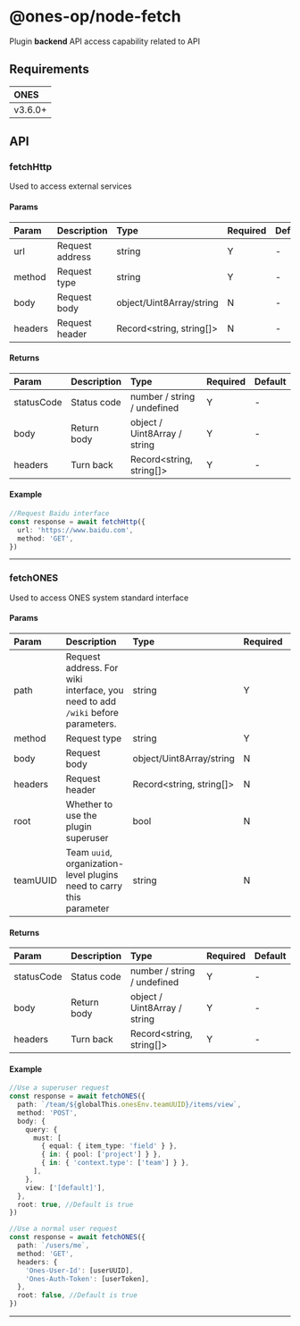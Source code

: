 # @ones-op/node-fetch

Plugin **backend** API access capability related to API

## Requirements

| **ONES** |
| :------- |
| v3.6.0+  |

## API

### fetchHttp

Used to access external services

#### Params

| **Param** | Description     | **Type**                 | **Required** | **Default** |
| :-------- | :-------------- | :----------------------- | :----------- | :---------- |
| url       | Request address | string                   | Y            | -           |
| method    | Request type    | string                   | Y            | -           |
| body      | Request body    | object/Uint8Array/string | N            | -           |
| headers   | Request header  | Record<string, string[]> | N            | -           |

#### Returns

| **Param**  | Description | **Type**                     | **Required** | **Default** |
| :--------- | :---------- | :--------------------------- | :----------- | :---------- |
| statusCode | Status code | number / string / undefined  | Y            | -           |
| body       | Return body | object / Uint8Array / string | Y            | -           |
| headers    | Turn back   | Record<string, string[]>     | Y            | -           |

#### Example

```typescript
//Request Baidu interface
const response = await fetchHttp({
  url: 'https://www.baidu.com',
  method: 'GET',
})
```

---

### fetchONES

Used to access ONES system standard interface

#### Params

| **Param** | Description                                                                     | **Type**                 | **Required** | **Default** |
| :-------- | :------------------------------------------------------------------------------ | :----------------------- | :----------- | :---------- |
| path      | Request address. For wiki interface, you need to add `/wiki` before parameters. | string                   | Y            | -           |
| method    | Request type                                                                    | string                   | Y            | -           |
| body      | Request body                                                                    | object/Uint8Array/string | N            | -           |
| headers   | Request header                                                                  | Record<string, string[]> | N            | -           |
| root      | Whether to use the plugin superuser                                             | bool                     | N            | true        |
| teamUUID  | Team `uuid`, organization-level plugins need to carry this parameter            | string                   | N            | -           |

#### Returns

| **Param**  | Description | **Type**                     | **Required** | **Default** |
| :--------- | :---------- | :--------------------------- | :----------- | :---------- |
| statusCode | Status code | number / string / undefined  | Y            | -           |
| body       | Return body | object / Uint8Array / string | Y            | -           |
| headers    | Turn back   | Record<string, string[]>     | Y            | -           |

#### Example

```typescript
//Use a superuser request
const response = await fetchONES({
  path: `/team/${globalThis.onesEnv.teamUUID}/items/view`,
  method: 'POST',
  body: {
    query: {
      must: [
        { equal: { item_type: 'field' } },
        { in: { pool: ['project'] } },
        { in: { 'context.type': ['team'] } },
      ],
    },
    view: ['[default]'],
  },
  root: true, //Default is true
})

//Use a normal user request
const response = await fetchONES({
  path: `/users/me`,
  method: 'GET',
  headers: {
    'Ones-User-Id': [userUUID],
    'Ones-Auth-Token': [userToken],
  },
  root: false, //Default is true
})
```

---
